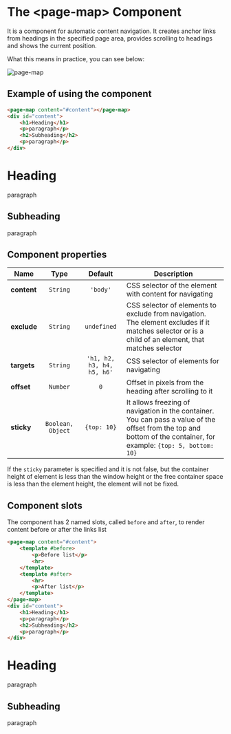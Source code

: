 # The &lt;page-map&gt; Component

It is a component for automatic content navigation. It creates anchor links from headings in the specified page area, provides scrolling to headings and shows the current position.

What this means in practice, you can see below:

![page-map](/assets/awema-pl/wiki/docs/page-map.gif)


## Example of using the component

```html
<page-map content="#content"></page-map>
<div id="content">
    <h1>Heading</h1>
    <p>paragraph</p>
    <h2>Subheading</h2>
    <p>paragraph</p>
</div>
```

<div class="vue-example">
    <page-map content="#content" targets=".example-heading"></page-map>
    <div id="content">
        <h1 class="example-heading">Heading</h1>
        <p>paragraph</p>
        <h2 class="example-heading">Subheading</h2>
        <p>paragraph</p>
    </div>
</div>

## Component properties

| Name           | Type      | Default      | Description                                        |
|----------------|:---------:|:------------:|----------------------------------------------------|
| **content**    | `String`  | `'body'`     | CSS selector of the element with content for navigating |
| **exclude**    | `String`  | `undefined`  | CSS selector of elements to exclude from navigation. The element excludes if it matches selector or is a child of an element, that matches selector |
| **targets**    | `String`  | `'h1, h2, h3, h4, h5, h6'` | CSS selector of elements for navigating |
| **offset**     | `Number`  | `0`      | Offset in pixels from the heading after scrolling to it  |
| **sticky**     | `Boolean, Object` | `{top: 10}`       | It allows freezing of navigation in the container. You can pass a value of the offset from the top and bottom of the container, for example: `{top: 5, bottom: 10}` |

If the `sticky` parameter is specified and it is not false, but the container height of element is less than the window height or the free container space is less than the element height, the element will not be fixed.

## Component slots

The component has 2 named slots, called `before` and `after`, to render content before or after the links list

```html
<page-map content="#content">
    <template #before>
        <p>Before list</p>
        <hr>
    </template>
    <template #after>
        <hr>
        <p>After list</p>
    </template>
</page-map>
<div id="content">
    <h1>Heading</h1>
    <p>paragraph</p>
    <h2>Subheading</h2>
    <p>paragraph</p>
</div>
```

<div class="vue-example">
    <page-map content="#content" targets=".example-heading">
        <template #before>
            <p>Before list</p>
            <hr>
        </template>
        <template #after>
            <hr>
            <p>After list</p>
        </template>
    </page-map>
    <div id="content">
        <h1 class="example-heading">Heading</h1>
        <p>paragraph</p>
        <h2 class="example-heading">Subheading</h2>
        <p>paragraph</p>
    </div>
</div>